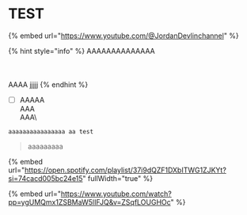 # TEST

{% embed url="https://www.youtube.com/@JordanDevlinchannel" %}

{% hint style="info" %}
AAAAAAAAAAAAAA\
\
\
\
AAAA jjjjj
{% endhint %}

* [ ] AAAAA\
  AAA\
  AAA\






```
aaaaaaaaaaaaaaaa aa test 

```

> aaaaaaaaa

{% embed url="https://open.spotify.com/playlist/37i9dQZF1DXbITWG1ZJKYt?si=74cacd005bc24e15" fullWidth="true" %}

{% embed url="https://www.youtube.com/watch?pp=ygUMQmx1ZSBMaW5lIFJQ&v=ZSqfLOUGHOc" %}

